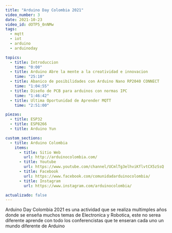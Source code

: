 ```yaml
---
title: "Arduino Day Colombia 2021"
video_number: 3
date: 2021-10-23
video_id: dOTP5_0nNMw
tags:
  - mqtt
  - iot
  - arduino
  - arduinoday

topics:
  - title: Introduccion
    time: "0:00"
  - title: Arduino Abre la mente a la creatividad e innovacion
    time: "25:10"
  - title: Abanico de posibilidades con Arduino Nano RP2040 CONNECT
    time: "1:04:55"
  - title: Diseño de PCB para arduinos con normas IPC
    time: "1:46:42"
  - title: Ultima Oportunidad de Aprender MQTT
    time: "2:51:00"

piezas:
  - title: ESP32
  - title: ESP8266
  - title: Arduino Yun

custom_sections:
  - title: Arduino Colombia
    items:
      - title: Sitio Web
        url: http://arduinocolombia.com/
      - title: Youtube
        url: https://www.youtube.com/channel/UCmlTg3elhviKflvtCX5zSsQ
      - title: Facebook
        url: https://www.facebook.com/comunidadarduinocolombia/
      - title: Instagram
        url: https://www.instagram.com/arduinocolombia/

actualizado: false
---
```


Arduino Day Colombia 2021 es una actividad que se realiza multimples años donde se enseña muchos temas de Electronica y Robotica, este no serea diferente aprende con todo los conferencistas que te enseran cada uno un mundo diferente de Arduino
